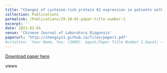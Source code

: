 ```yaml
---
title: "Changes of cysteine-rich protein 61 expression in patients with atherosclerosis and its clinical significance1"
collection: Publications
permalink: /Publications/29-10-01-paper-title-number-1
excerpt: ''
date: 2021-02-01
venue: 'Chinese Journal of Laboratory Diagnosis'
paperurl: 'http://chengsy11.github.io/files/paper1.pdf'
#citation: 'Your Name, You. (2009). &quot;Paper Title Number 1.&quot; <i>Journal 1</i>. 1(1).'
---
```



[Download paper here](http://chengsy11.github.io/files/paper1.pdf)

<script async src="//busuanzi.ibruce.info/busuanzi/2.3/busuanzi.pure.mini.js"></script>

<span id="busuanzi_container_page_pv">
  views<span id="busuanzi_value_page_pv"></span>
</span>